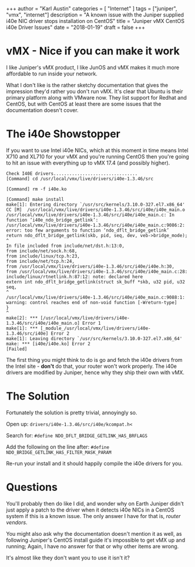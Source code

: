 +++
author = "Karl Austin"
categories = [ "Internet" ]
tags = ["juniper", "vmx", "internet"]
description = "A known issue with the Juniper supplied i40e NIC driver stops installation on CentOS"
title = "Juniper vMX CentOS i40e Driver Issues"
date = "2018-01-19"
draft = false
+++

# vMX - Nice if you can make it work
I like Juniper's vMX product, I like JunOS and vMX makes it much more affordable to run inside your network.

What I don't like is the rather sketchy documentation that gives the impression they'd rather you don't run vMX.  It's clear that Ubuntu is their primary platform along with VMware now.  They list support for Redhat and CentOS, but with CentOS at least there are some issues that the documentation doesn't cover.

# The i40e Showstopper
If you want to use Intel i40e NICs, which at this moment in time means Intel X710 and XL710 for your vMX and you're running CentOS then you're going to hit an issue with everything up to vMX 17.4 (and possibly higher).
```
Check I40E drivers................................
[Command] cd /usr/local/vmx/live/drivers/i40e-1.3.46/src

[Command] rm -f i40e.ko

[Command] make install
make[1]: Entering directory `/usr/src/kernels/3.10.0-327.el7.x86_64'
CC [M]  /usr/local/vmx/live/drivers/i40e-1.3.46/src/i40e/i40e_main.o
/usr/local/vmx/live/drivers/i40e-1.3.46/src/i40e/i40e_main.c: In function ‘i40e_ndo_bridge_getlink’:
/usr/local/vmx/live/drivers/i40e-1.3.46/src/i40e/i40e_main.c:9086:2: error: too few arguments to function ‘ndo_dflt_bridge_getlink’
return ndo_dflt_bridge_getlink(skb, pid, seq, dev, veb->bridge_mode);
^
In file included from include/net/dst.h:13:0,
from include/net/sock.h:68,
from include/linux/tcp.h:23,
from include/net/tcp.h:24,
from /usr/local/vmx/live/drivers/i40e-1.3.46/src/i40e/i40e.h:30,
from /usr/local/vmx/live/drivers/i40e-1.3.46/src/i40e/i40e_main.c:28:
include/linux/rtnetlink.h:87:12: note: declared here
extern int ndo_dflt_bridge_getlink(struct sk_buff *skb, u32 pid, u32 seq,
^
/usr/local/vmx/live/drivers/i40e-1.3.46/src/i40e/i40e_main.c:9088:1: warning: control reaches end of non-void function [-Wreturn-type]
}
^
make[2]: *** [/usr/local/vmx/live/drivers/i40e-1.3.46/src/i40e/i40e_main.o] Error 1
make[1]: *** [_module_/usr/local/vmx/live/drivers/i40e-1.3.46/src/i40e] Error 2
make[1]: Leaving directory `/usr/src/kernels/3.10.0-327.el7.x86_64'
make: *** [i40e/i40e.ko] Error 2
[Failed]
```

The first thing you might think to do is go and fetch the i40e drivers from the Intel site - **don't** do that, your router won't work properly.  The i40e drivers are modified by Juniper, hence why they ship their own with vMX.

# The Solution
Fortunately the solution is pretty trivial, annoyingly so.

Open up:
`drivers/i40e-1.3.46/src/i40e/kcompat.h<`

Search for:
`#define NDO_DFLT_BRIDGE_GETLINK_HAS_BRFLAGS`

Add the following on the line after:
`#define NDO_BRIDGE_GETLINK_HAS_FILTER_MASK_PARAM`

Re-run your install and it should happily compile the i40e drivers for you.

# Questions
You'll probably then do like I did, and wonder why on Earth Juniper didn't just apply a patch to the driver when it detects i40e NICs in a CentOS system if this is a known issue.  The only answer I have for that is, *router vendors*.

You might also ask why the documentation doesn't mention it as well, as following Juniper's CentOS install guide it's impossible to get vMX up and running; Again, I have no answer for that or why other items are wrong.

It's almost like they don't want you to use it isn't it?